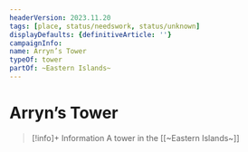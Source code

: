 ```yaml
---
headerVersion: 2023.11.20
tags: [place, status/needswork, status/unknown]
displayDefaults: {definitiveArticle: ''}
campaignInfo:
name: Arryn’s Tower
typeOf: tower
partOf: ~Eastern Islands~
---
```

# Arryn’s Tower
>[!info]+ Information
> A tower in the [[~Eastern Islands~]]



